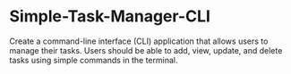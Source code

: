 # Simple-Task-Manager-CLI
Create a command-line interface (CLI) application that allows users to manage their tasks. Users should be able to add, view, update, and delete tasks using simple commands in the terminal.
